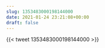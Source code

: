 ```yaml
---
slug: 1353483000198144000
date: 2021-01-24 23:21:08+00:00
draft: false
---
```


{{< tweet 1353483000198144000 >}}
